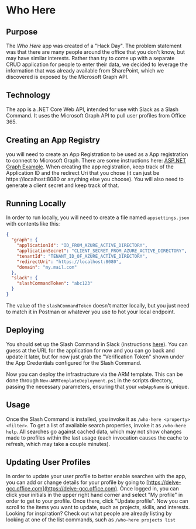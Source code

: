 # Who Here

## Purpose

The _Who Here_ app was created of a "Hack Day". The problem statement was that there are many people around the office that you don't know, but may have similar interests. Rather than try to come up with a separate CRUD application for people to enter their data, we decided to leverage the information that was already available from SharePoint, which we discovered is exposed by the Microsoft Graph API.

## Technology

The app is a .NET Core Web API, intended for use with Slack as a Slash Command. It uses the Microsoft Graph API to pull user profiles from Office 365.

## Creating an App Registry

you will need to create an App Registration to be used as a App registration to connect to Microsoft Graph. There are some instructions here: [ASP.NET Graph Example](https://docs.microsoft.com/en-us/graph/tutorials/aspnet?tutorial-step=2). When creating the app registration, keep track of the Application ID and the redirect Uri that you chose (it can just be https://localhost:8080 or anything else you choose). You will also need to generate a client secret and keep track of that.

## Running Locally

In order to run locally, you will need to create a file named `appsettings.json` with contents like this:

```json
{
  "graph": {
    "applicationId": "ID_FROM_AZURE_ACTIVE_DIRECTORY",
    "applicationSecret": "CLIENT_SECRET_FROM_AZURE_ACTIVE_DIRECTORY",
    "tenantId": "TENANT_ID_OF_AZURE_ACTIVE_DIRECTORY",
    "redirectUri": "https://localhost:8080",
    "domain": "my.mail.com"
  },
  "slack": {
    "slashCommandToken": "abc123"
  }
}
```

The value of the `slashCommandToken` doesn't matter locally, but you just need to match it in Postman or whatever you use to hot your local endpoint.

## Deploying

You should set up the Slash Command in Slack (instructions [here](https://api.slack.com/slash-commands)). You can guess at the URL for the application for now and you can go back and update it later, but for now just grab the "Verification Token" shown under the App Credentials configured for the Slash Command.

Now you can deploy the infrastructure via the ARM template. This can be done through `New-ARMTemplateDeployment.ps1` in the scripts directory, passing the necessary parameters, ensuring that your `webAppName` is unique.

## Usage

Once the Slash Command is installed, you invoke it as `/who-here <property> <filter>`. To get a list of available search properties, invoke it as `/who-here help`. All searches go against cached data, which may not show changes made to profiles within the last usage (each invocation causes the cache to refresh, which may take a couple minutes).

## Updating User Profiles

In order to update your user profile to better enable searches with the app, you can add or change details for your profile by going to [https://delve-gcc.office.com](https://delve-gcc.office.com). Once logged in, you can click your initials in the upper right hand corner and select "My profile" in order to get to your profile. Once there, click "Update profile". Now you can scroll to the items you want to update, such as projects, skills, and interests. Looking for inspiration? Check out what people are already listing by looking at one of the list commands, such as `/who-here projects list`
